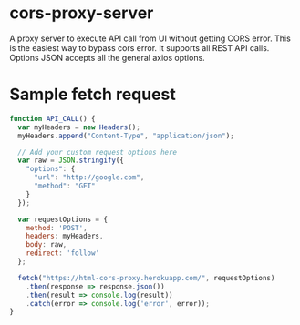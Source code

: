 # cors-proxy-server

A proxy server to execute API call from UI without getting CORS error. This is the easiest way to bypass cors error. It supports all REST API calls. Options JSON accepts all the general axios options. 

# Sample fetch request
```javascript
function API_CALL() {
  var myHeaders = new Headers();
  myHeaders.append("Content-Type", "application/json");

  // Add your custom request options here  
  var raw = JSON.stringify({
    "options": {
      "url": "http://google.com",
      "method": "GET"
    }
  });

  var requestOptions = {
    method: 'POST',
    headers: myHeaders,
    body: raw,
    redirect: 'follow'
  };

  fetch("https://html-cors-proxy.herokuapp.com/", requestOptions)
    .then(response => response.json())
    .then(result => console.log(result))
    .catch(error => console.log('error', error));
}
```
